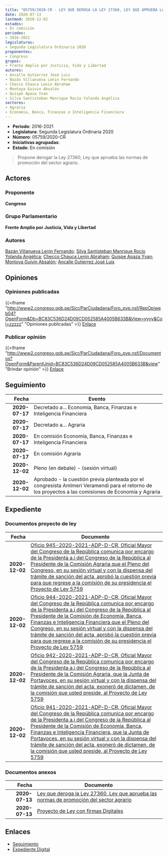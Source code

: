 ```yaml
---
title: "05759/2020-CR - LEY QUE DEROGA LA LEY 27360, LEY QUE APRUEBA LAS NORMAS DE PROMOCIÓN DEL SECTOR AGRARIO"
date: 2020-07-13
lastmod: 2020-12-02
estados:
- En comisión
periodos:
- 2016-2021
legislaturas:
- Segunda Legislatura Ordinaria 2020
proponentes:
- Congreso
grupos:
- Frente Amplio por Justicia, Vida y Libertad
autores:
- Ancalle Gutierrez José Luis
- Bazán Villanueva Lenin Fernando
- Checco Chauca Lenin Abraham
- Montoya Guivin Absalón
- Quispe Apaza Yvan
- Silva Santisteban Manrique Rocío Yolanda Angélica
sectores:
- Agraria
- Economía, Banca, Finanzas e Inteligencia Financiera
---
```

- **Periodo**: 2016-2021
- **Legislatura**: Segunda Legislatura Ordinaria 2020
- **Número**: 05759/2020-CR
- **Iniciativas agrupadas**: 
- **Estado**: En comisión

> Propone derogar la Ley 27360, Ley que aprueba las normas de promoción del sector agrario.


## Actores

### Proponente

**Congreso**

### Grupo Parlamentario

**Frente Amplio por Justicia, Vida y Libertad**

### Autores

[Bazán Villanueva Lenin Fernando](mailto:mailto:lbazan@congreso.gob.pe); [Silva Santisteban Manrique Rocío Yolanda Angélica](mailto:mailto:rsilvas@congreso.gob.pe); [Checco Chauca Lenin Abraham](mailto:mailto:lchecco@congreso.gob.pe); [Quispe Apaza Yvan](mailto:mailto:mquispes@congreso.gob.pe); [Montoya Guivin Absalón](mailto:mailto:amontoya@congreso.gob.pe); [Ancalle Gutierrez José Luis](mailto:mailto:jancalle@congreso.gob.pe)

## Opiniones

### Opiniones publicadas

{{<iframe "http://www2.congreso.gob.pe/Sicr/ParCiudadana/Foro_pvp.nsf/RepOpiweb04?OpenForm&Db=BC83C536D24D09CD052585A4005B633B&View=yyyy&Col=zzzzz" "Opiniones publicadas" >}}
[Enlace](http://www2.congreso.gob.pe/Sicr/ParCiudadana/Foro_pvp.nsf/RepOpiweb04?OpenForm&Db=BC83C536D24D09CD052585A4005B633B&View=yyyy&Col=zzzzz)

### Publicar opinión

{{<iframe "http://www2.congreso.gob.pe/Sicr/ParCiudadana/Foro_pvp.nsf/Documentos?OpenForm&ParentUnid=BC83C536D24D09CD052585A4005B633B&view" "Brindar opinión" >}}
[Enlace](http://www2.congreso.gob.pe/Sicr/ParCiudadana/Foro_pvp.nsf/Documentos?OpenForm&ParentUnid=BC83C536D24D09CD052585A4005B633B&view)


## Seguimiento

| Fecha | Evento |
|------:|--------|
| **2020-07-17** | Decretado a... Economía, Banca, Finanzas e Inteligencia Financiera |
| **2020-07-17** | Decretado a... Agraria |
| **2020-07-17** | En comisión Economía, Banca, Finanzas e Inteligencia Financiera |
| **2020-07-17** | En comisión Agraria |
| **2020-12-02** | Pleno (en debate) - (sesión virtual) |
| **2020-12-02** | Aprobado - la cuestión previa planteada por el congresista Amlmerí Veramendi para el retorno de los proyectos a las comisiones de Economía y Agraria |

## Expediente

### Documentos proyecto de ley

| Fecha | Documento |
|------:|-----------|
| **2020-12-02** | [Oficio 945-2020-2021-ADP-D-CR, Oficial Mayor del Congreso de la República comunica por encargo de la Presidenta a.i del Congreso de la República al Presidente de la Comisión Agraria que el Pleno del Congreso, en su sesión virtual y con la dispensa del trámite de sanción del acta, aprobó la cuestión previa para que regrese a la comisión de su presidencia el Proyecto de Ley 5759](http://www.leyes.congreso.gob.pe/Documentos/2016_2021/Oficios/Oficialia_Mayor/OFICIO-945-2020-2021-ADP-D-CR.pdf) |
| **2020-12-02** | [Oficio 944-2020-2021-ADP-D-CR, Oficial Mayor del Congreso de la República comunica por encargo de la Presidenta a.i del Congreso de la República al Presidente de la Comisión de Economía, Banca, Finanzas e Inteligencia Financiera que el Pleno del Congreso, en su sesión virtual y con la dispensa del trámite de sanción del acta, aprobó la cuestión previa para que regrese a la comisión de su presidencia el Proyecto de Ley 5759](http://www.leyes.congreso.gob.pe/Documentos/2016_2021/Oficios/Oficialia_Mayor/OFICIO-944-2020-2021-ADP-D-CR.pdf) |
| **2020-12-02** | [Oficio 942-2020-2021-ADP-D-CR, Oficial Mayor del Congreso de la República comunica por encargo de la Presidenta a.i del Congreso de la República al Presidente de la Comisión Agraria, que la Junta de Portavoces, en su sesión virtual y con la dispensa del trámite de sanción del acta, exoneró de dictamen, de la comisión que usted preside, al Proyecto de Ley 5759](http://www.leyes.congreso.gob.pe/Documentos/2016_2021/Oficios/Oficialia_Mayor/OFICIO-942-2020-2021-ADP-D-CR.pdf) |
| **2020-12-02** | [Oficio 941-2020-2021-ADP-D-CR, Oficial Mayor del Congreso de la República comunica por encargo de la Presidenta a.i del Congreso de la República al Presidente de la Comisión de Economía, Banca, Finanzas e Inteligencia Financiera, que la Junta de Portavoces, en su sesión virtual y con la dispensa del trámite de sanción del acta, exoneró de dictamen, de la comisión que usted preside, al Proyecto de Ley 5759](http://www.leyes.congreso.gob.pe/Documentos/2016_2021/Oficios/Oficialia_Mayor/OFICIO-941-2020-2021-ADP-D-CR.pdf) |

### Documentos anexos

| Fecha | Documento |
|------:|-----------|
| **2020-07-13** | [Ley que deroga la Ley 27360, Ley que aprueba las normas de promoción del sector agrario](http://www.leyes.congreso.gob.pe/Documentos/2016_2021/Proyectos_de_Ley_y_de_Resoluciones_Legislativas/PL05759-20200713.pdf) |
| **2020-07-13** | [Proyecto de Ley con firmas Digitales](http://www.leyes.congreso.gob.pe/Documentos/2016_2021/Proyectos_de_Ley_y_de_Resoluciones_Legislativas/Proyectos_Firmas_digitales/PL05759.pdf) |

## Enlaces

- [Seguimiento](http://www2.congreso.gob.pe/Sicr/TraDocEstProc/CLProLey2016.nsf/f7fff46988ca05b1052578e100829cc7/b50db238866a78a6052585a40070f397?OpenDocument)
- [Expediente Digital](http://www2.congreso.gob.pe/Sicr/TraDocEstProc/Expvirt_2011.nsf/visbusqptramdoc1621/05759?opendocument)


